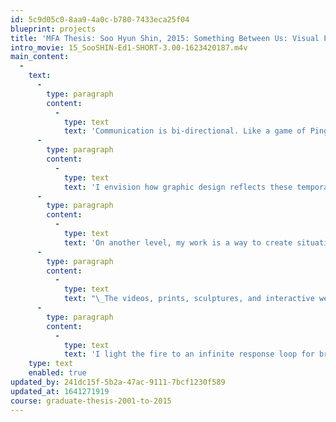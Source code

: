 ```yaml
---
id: 5c9d05c0-8aa9-4a0c-b780-7433eca25f04
blueprint: projects
title: 'MFA Thesis: Soo Hyun Shin, 2015: Something Between Us: Visual Play as Social Exchange'
intro_movie: 15_SooSHIN-Ed1-SHORT-3.00-1623420187.m4v
main_content:
  -
    text:
      -
        type: paragraph
        content:
          -
            type: text
            text: 'Communication is bi-directional. Like a game of Ping Pong, it is a constant exchange loop between two entities, two minds, two perspectives. As a designer, I bring attention to the components that make up this exchange as a dynamic system.'
      -
        type: paragraph
        content:
          -
            type: text
            text: 'I envision how graphic design reflects these temporary qualities as a model for visual communication. Just as we never throw the ball in the same way, I begin by observing the gradual nature of change. Even when change seems abrupt, it is the result of a hidden accumulation of small events. I am interested in how design can activate communication by paying attention to how we aim, and the gestural cues and conditions that shape the direction of each exchange.'
      -
        type: paragraph
        content:
          -
            type: text
            text: 'On another level, my work is a way to create situations that bring us back to a state of child-like wonder for the unexpected; that state of open-minded indeterminacy before the mindset interferes with its deterministic views of the world.'
      -
        type: paragraph
        content:
          -
            type: text
            text: "\_The videos, prints, sculptures, and interactive websites in this thesis are experiments to subvert expectations and to set the ground for a fresh conversation. These intimate and private sites serve as a starting point for performances to test and experiment.\_"
      -
        type: paragraph
        content:
          -
            type: text
            text: 'I light the fire to an infinite response loop for breaking the hierarchy between the designer and the user, communicator and the viewer, the world and my perceptions. It is an ongoing search to understand continuously our temporary existence.'
    type: text
    enabled: true
updated_by: 241dc15f-5b2a-47ac-9111-7bcf1230f589
updated_at: 1641271919
course: graduate-thesis-2001-to-2015
---
```

